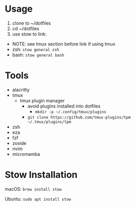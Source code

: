 # Usage
1. clone to ~/dotfiles
2. cd ~/dotfiles
3. use stow to link:
  - NOTE: see tmux section before link if using tmux
  - zsh: `stow general zsh`
  - bash: `stow general bash`

# Tools

- alacritty
- tmux
  - tmux plugin manager 
    - avoid plugins installed into dotfiles
      - `mkdir -p ~/.config/tmux/plugins`
    - `git clone https://github.com/tmux-plugins/tpm ~/.tmux/plugins/tpm`
- zsh
- eza
- fzf
- zoxide
- nvim
- micromamba

# Stow Installation
macOS: `brew install stow`

Ubuntu: `sudo apt install stow`